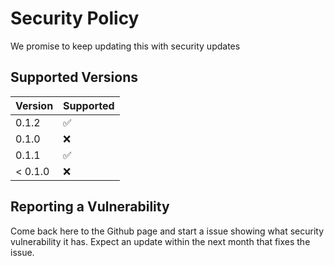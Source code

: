 # Security Policy

We promise to keep updating this with security updates

## Supported Versions

| Version | Supported          |
| ------- | ------------------ |
| 0.1.2   | :white_check_mark: |
| 0.1.0   | :x:                |
| 0.1.1   | :white_check_mark: |
| < 0.1.0   | :x:                |

## Reporting a Vulnerability

Come back here to the Github page and start a issue showing what security vulnerability it has. Expect an update within the next month that fixes the issue.
